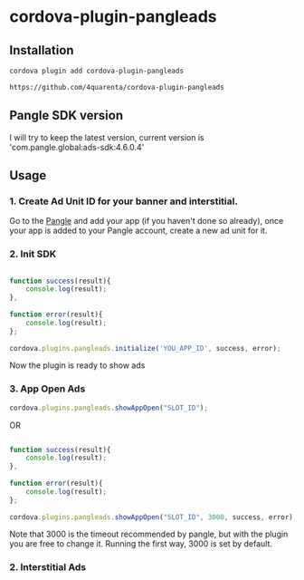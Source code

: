# cordova-plugin-pangleads

## Installation

```sh
cordova plugin add cordova-plugin-pangleads
```

```sh
https://github.com/4quarenta/cordova-plugin-pangleads
```

## Pangle SDK version
I will try to keep the latest version, current version is 'com.pangle.global:ads-sdk:4.6.0.4'

## Usage

### 1. Create Ad Unit ID for your banner and interstitial.

Go to the [Pangle](https://www.pangleglobal.com/) and add your app (if you haven't done so already), once your app is added to your Pangle account, create a new ad unit for it.

### 2. Init SDK

```javascript

function success(result){
    console.log(result);
},
  
function error(result){
    console.log(result);
};
  
cordova.plugins.pangleads.initialize('YOU_APP_ID', success, error);
```
Now the plugin is ready to show ads

### 3. App Open Ads

```javascript
cordova.plugins.pangleads.showAppOpen("SLOT_ID");
```

OR 

```javascript

function success(result){
    console.log(result);
},
  
function error(result){
    console.log(result);
};
  
cordova.plugins.pangleads.showAppOpen("SLOT_ID", 3000, success, error);
```

Note that 3000 is the timeout recommended by pangle, but with the plugin you are free to change it. Running the first way, 3000 is set by default.

### 2. Interstitial Ads

